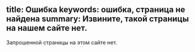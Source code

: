 title: Ошибка
keywords: ошибка, страница не найдена
summary: Извините, такой страницы на нашем сайте нет.
---
Запрошенной страницы на этом сайте нет.
